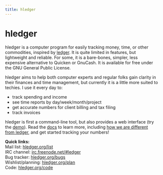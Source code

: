 ```yaml
---
title: hledger
---
```


# hledger

hledger is a computer program for easily tracking money, time, or other
commodities, inspired by [ledger](http://ledger-cli.org). It is quite
limited in features, but lightweight and reliable. For some, it is a
bare-bones, simpler, less expensive alternative to Quicken or GnuCash.  It
is available for free under the GNU General Public License.

hledger aims to help both computer experts and regular folks gain clarity
in their finances and time management, but currently it is a little more
suited to techies. I use it every day to:

-   track spending and income
-   see time reports by day/week/month/project
-   get accurate numbers for client billing and tax filing
-   track invoices

hledger is first a command-line tool, but also provides a web interface
(try the [demo](http://demo.hledger.org)). Read the [docs](DOCS.html) to
learn more, including
[how we are different from ledger](FAQ.html#how-does-hledger-relate-to-ledger),
and get started tracking your numbers!

**Quick links:**  
Mail list: [hledger.org/list](http://hledger.org/list)  
IRC channel: [irc.freenode.net/#ledger](irc://irc.freenode.net/#ledger)  
Bug tracker: [hledger.org/bugs](http://hledger.org/bugs)  
Wishlist/planning: [hledger.org/plan](http://hledger.org/plan)  
Code: [hledger.org/code](http://hledger.org/code)

<!--  
For support and more technical info, see the [contributor guide](DEVELOPMENT.html)
or [email me](mailto:simon@joyful.com?subject=hledger:). I appreciate
feedback and help with all aspects of hledger.
-->
